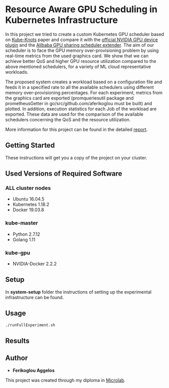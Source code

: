# Resource Aware GPU Scheduling in Kubernetes Infrastructure

In this project we tried to create a custom Kubernetes GPU scheduler based on [Kube-Knots](docs/papers/Kube-Knots.pdf) paper and compare it with the [official NVIDIA GPU device plugin](https://kubernetes.io/docs/tasks/manage-gpus/scheduling-gpus/) and the [Alibaba GPU sharing scheduler extender](https://www.alibabacloud.com/blog/gpu-sharing-scheduler-extender-now-supports-fine-grained-kubernetes-clusters_594926). The aim of our scheduler is to face the GPU memory over-provisioning problem by using real-time metrics from the used graphics card. We show that we can achieve better QoS and higher GPU resource utilization compared to the above mentioned schedulers, for a variety of ML cloud representative workloads.

The proposed system creates a workload based on a configuration file and feeds it in a specified rate to all the available schedulers using different memory over-provisioning percentages. For each experiment, metrics from the graphics card are exported (promqueriesutil package and prometheusGetter in go/src/github.com/aferikoglou must be built) and plotted. In addition, execution statistics for each Job of the workload are exported. These data are used for the comparison of the available schedulers concerning the QoS and the resource utilization.

More information for this project can be found in the detailed [report](docs/report/thesis_ferikoglou.pdf).

## Getting Started

These instructions will get you a copy of the project on your cluster.

## Used Versions of Required Software

### ALL cluster nodes

* Ubuntu 16.04.5
* Kubernetes 1.18.2
* Docker 19.03.8

### kube-master

* Python 2.7.12
* Golang 1.11

### kube-gpu

* NVIDIA-Docker 2.2.2

## Setup

In __system-setup__ folder the instructions of setting up the experimental infrastructure can be found.

## Usage

```bash
./runFullExperiment.sh
```

## Results



## Author

* **Ferikoglou Aggelos**

This project was created through my diploma in [Microlab](https://microlab.ntua.gr/).

